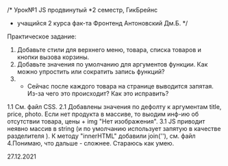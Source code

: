  
/* Урок№1 JS продвинутый
*2 семестр, ГикБрейнс
* учащийся 2 курса фак-та Фронтенд Антоновский Дм.Б.
*/

Практическое задание:
1. Добавьте стили для верхнего меню, товара, списка товаров и кнопки вызова корзины.
2. Добавьте значения по умолчанию для аргументов функции. Как можно упростить или
сократить запись функций?
3. * Сейчас после каждого товара на странице выводится запятая. Из-за чего это происходит?
Как это исправить?
     
1.1 См. файл CSS.
2.1 Добавлены значения по дефолту к аргументам title, price, photo. Если нет продукта в массиве, то выодим
инф-ию об отсутствии товара, цены + img "Нет изображения".
3.1 JS  приводит неявно массив в string (и по умолчанию использует запятую в качестве разделителя ). 
К методу "innerHTML"  добавили join(''), см. файл
4.Понимаю, что дальше - сложнее. Стараюсь как умею.

27.12.2021
 


